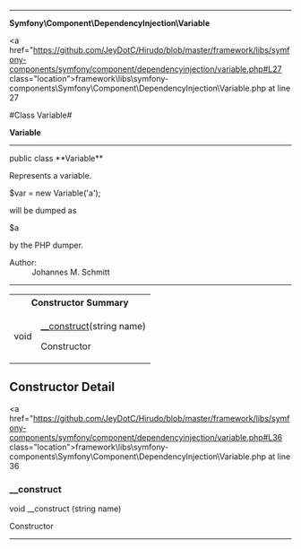 
- - -

**Symfony\Component\DependencyInjection\Variable**


<a href="https://github.com/JeyDotC/Hirudo/blob/master/framework/libs/symfony-components/symfony/component/dependencyinjection/variable.php#L27 class="location">framework\libs\symfony-components\Symfony\Component\DependencyInjection\Variable.php at line 27</a>

#Class Variable#

**Variable**




- - -

<p class="signature">public  class **Variable**</p>

<div class="comment" id="overview_description"><p>Represents a variable.</p><p>$var = new Variable('a');</p><p>will be dumped as</p><p>$a</p><p>by the PHP dumper.</p></div>

<dl>
<dt>Author:</dt>
<dd>Johannes M. Schmitt <schmittjoh@gmail.com></dd>
</dl>


- - -

<table id="summary_constructor">
<tr><th colspan="2">Constructor Summary</th></tr>
<tr>
<td><span class='k'></span> <span class='nx'>void</span></td>
<td class="description"><p class="name"><a href="#__construct">__construct</a>(string name)</p><p class="description">Constructor</p></td>
</tr>
</table>

<h2 id="detail_method">Constructor Detail</h2>

<a href="https://github.com/JeyDotC/Hirudo/blob/master/framework/libs/symfony-components/symfony/component/dependencyinjection/variable.php#L36 class="location">framework\libs\symfony-components\Symfony\Component\DependencyInjection\Variable.php at line 36</a>

<h3 id="__construct">__construct</h3>
<span class='k'></span> <span class='nx'>void</span> <span class='nf'>__construct</span> (string name)

<div class="details">
<p>Constructor</p></div>

- - -

